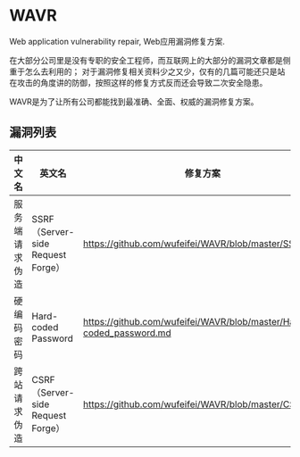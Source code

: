 # WAVR
Web application vulnerability repair, Web应用漏洞修复方案.

在大部分公司里是没有专职的安全工程师，而互联网上的大部分的漏洞文章都是侧重于怎么去利用的；
对于漏洞修复相关资料少之又少，仅有的几篇可能还只是站在攻击的角度讲的防御，按照这样的修复方式反而还会导致二次安全隐患。

WAVR是为了让所有公司都能找到最准确、全面、权威的漏洞修复方案。

## 漏洞列表

|中文名|英文名|修复方案|
|---|---|---|
|服务端请求伪造|SSRF（Server-side Request Forge）|https://github.com/wufeifei/WAVR/blob/master/SSRF.md|
|硬编码密码|Hard-coded Password|https://github.com/wufeifei/WAVR/blob/master/Hard-coded_password.md|
|跨站请求伪造|CSRF（Server-side Request Forge）|https://github.com/wufeifei/WAVR/blob/master/CSRF.md|
